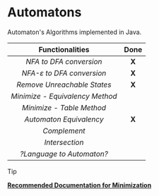 # Automatons
Automaton's Algorithms implemented in Java.

|       **Functionalities**       | **Done** |
|:-------------------------------:|:--------:|
|     _NFA to DFA conversion_     |   **X**  |
|    _NFA-ε to DFA conversion_    |   **X**  |
|   _Remove Unreachable States_   |   **X**  |
| _Minimize - Equivalency Method_ |          |
| _Minimize - Table Method_       |          |
| _Automaton Equivalency_         | **X**    |
| _Complement_                    |          |
| _Intersection_                  |          |
| _?Language to Automaton?_       |          |

> [!TIP]
> **[Recommended Documentation for Minimization](DFA-Minimization.pdf)**

